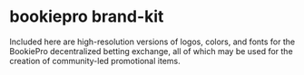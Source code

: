 # bookiepro brand-kit
Included here are high-resolution versions of logos, colors, and fonts for the BookiePro decentralized betting exchange, all of which may be used for the creation of community-led promotional items.
